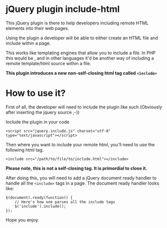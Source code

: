 jQuery plugin include-html
=========================================================================


This jQuery plugin is there to help developers including remote HTML elements into their web pages. 

Using the plugin a developer will be able to either create an HTML file and include within a page. 

This works like templating engines that allow you to include a file. In PHP this would be <?php include(...); ?>, and in other languages it'd be another way of including a remote template/html source within a file.

**This plugin introduces a new non-self-closing html tag called `<include>`**

How to use it?
==============

First of all, the developer will need to include the plugin like such (Obviously after inserting the jquery source ;-))

Include the plugin in your code

    <script src="jquery.include.js" charset="utf-8" type="text/javascript"></script>

Then where you want to include your remote html, you'll need to use the following html tag. 

    <include src="/path/to/file/to/include.html"></include>
    
__Please note, this is not a self-closing tag. It is primordial to close it.__

After doing this, you will need to add a jQuery document ready handler to handle all the `<include>` tags in a page. The document ready handler looks like:

	$(document).ready(function() {
		// Here's how one parses all the include tags
		$('include').include();
	});

Hope you enjoy.
